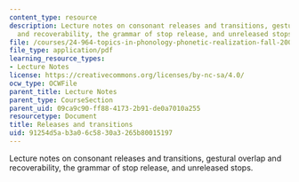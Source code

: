 ```yaml
---
content_type: resource
description: Lecture notes on consonant releases and transitions, gestural overlap
  and recoverability, the grammar of stop release, and unreleased stops.
file: /courses/24-964-topics-in-phonology-phonetic-realization-fall-2006/91254d5ab3a06c5830a3265b80015197_MIT24_964F06_lec08_gafos.pdf
file_type: application/pdf
learning_resource_types:
- Lecture Notes
license: https://creativecommons.org/licenses/by-nc-sa/4.0/
ocw_type: OCWFile
parent_title: Lecture Notes
parent_type: CourseSection
parent_uid: 09ca9c90-ff88-4173-2b91-de0a7010a255
resourcetype: Document
title: Releases and transitions
uid: 91254d5a-b3a0-6c58-30a3-265b80015197
---
```

Lecture notes on consonant releases and transitions, gestural overlap and recoverability, the grammar of stop release, and unreleased stops.